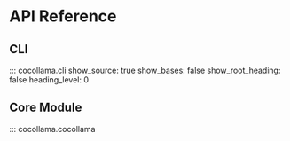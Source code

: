 # API Reference


## CLI
::: cocollama.cli
    show_source: true
    show_bases: false
    show_root_heading: false
    heading_level: 0

## Core Module
::: cocollama.cocollama